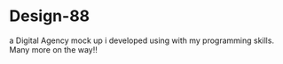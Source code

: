 # Design-88
a Digital Agency mock up i developed using with my programming skills.
Many more on the way!!
